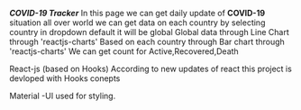 <b><i>COVID-19 Tracker</i></b>
 In this page we can get daily update of <b>COVID-19</b> situation all over world
 we can get data on each country by selecting country in dropdown default it will be global
 Global data through Line Chart through 'reactjs-charts'
 Based on each country through Bar chart through 'reactjs-charts'
 We can get count for Active,Recovered,Death

React-js (based on Hooks)
 According to new updates of react this project is devloped with Hooks conepts

Material -UI  used for styling.